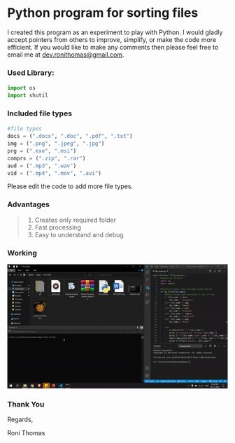 # Python program for sorting files

I created this program as an experiment to play with Python. I would gladly accept pointers from others to improve, simplify, or make the code more efficient. If you would like to make any comments then please feel free to email me at dev.ronithomas@gmail.com.

### Used Library:
```python
import os
import shutil
```

### Included file types
```python
#file types
docs = (".docx", ".doc", ".pdf", ".txt")
img = (".png", ".jpeg", ".jpg")
prg = (".exe", ".msi")
comprs = (".zip", ".rar")
aud = (".mp3", ".wav")
vid = (".mp4", ".mov", ".avi")
```
Please edit the code to add more file types.

### Advantages
>1. Creates only required folder
>2. Fast processing 
>3. Easy to understand and debug

### Working
![working](working.gif)

### Thank You

Regards,

Roni Thomas
